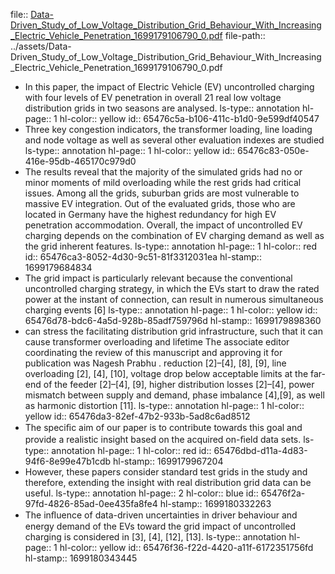 file:: [Data-Driven_Study_of_Low_Voltage_Distribution_Grid_Behaviour_With_Increasing_Electric_Vehicle_Penetration_1699179106790_0.pdf](../assets/Data-Driven_Study_of_Low_Voltage_Distribution_Grid_Behaviour_With_Increasing_Electric_Vehicle_Penetration_1699179106790_0.pdf)
file-path:: ../assets/Data-Driven_Study_of_Low_Voltage_Distribution_Grid_Behaviour_With_Increasing_Electric_Vehicle_Penetration_1699179106790_0.pdf

- In this paper, the impact of Electric Vehicle (EV) uncontrolled charging with four levels of EV penetration in overall 21 real low voltage distribution grids in two seasons are analysed.
  ls-type:: annotation
  hl-page:: 1
  hl-color:: yellow
  id:: 65476c5a-b106-411c-b1d0-9e599df40547
- Three key congestion indicators, the transformer loading, line loading and node voltage as well as several other evaluation indexes are studied
  ls-type:: annotation
  hl-page:: 1
  hl-color:: yellow
  id:: 65476c83-050e-416e-95db-465170c979d0
- The results reveal that the majority of the simulated grids had no or minor moments of mild overloading while the rest grids had critical issues. Among all the grids, suburban grids are most vulnerable to massive EV integration. Out of the evaluated grids, those who are located in Germany have the highest redundancy for high EV penetration accommodation. Overall, the impact of uncontrolled EV charging depends on the combination of EV charging demand as well as the grid inherent features.
  ls-type:: annotation
  hl-page:: 1
  hl-color:: red
  id:: 65476ca3-8052-4d30-9c51-81f3312031ea
  hl-stamp:: 1699179684834
- The grid impact is particularly relevant because the conventional uncontrolled charging strategy, in which the EVs start to draw the rated power at the instant of connection, can result in numerous simultaneous charging events [6]
  ls-type:: annotation
  hl-page:: 1
  hl-color:: yellow
  id:: 65476d78-bdc6-4a5d-928b-85adf759796d
  hl-stamp:: 1699179898360
- can stress the facilitating distribution grid infrastructure, such that it can cause transformer overloading and lifetime The associate editor coordinating the review of this manuscript and approving it for publication was Nagesh Prabhu . reduction [2]–[4], [8], [9], line overloading [2], [4], [10], voltage drop below acceptable limits at the far-end of the feeder [2]–[4], [9], higher distribution losses [2]–[4], power mismatch between supply and demand, phase imbalance [4],[9], as well as harmonic distortion [11].
  ls-type:: annotation
  hl-page:: 1
  hl-color:: yellow
  id:: 65476da3-82ef-47b2-933b-5ad8c6ad8512
- The speciﬁc aim of our paper is to contribute towards this goal and provide a realistic insight based on the acquired on-ﬁeld data sets.
  ls-type:: annotation
  hl-page:: 1
  hl-color:: red
  id:: 65476dbd-d11a-4d83-94f6-8e99e47b1cdb
  hl-stamp:: 1699179967204
- However, these papers consider standard test grids in the study and therefore, extending the insight with real distribution grid data can be useful.
  ls-type:: annotation
  hl-page:: 2
  hl-color:: blue
  id:: 65476f2a-97fd-4826-85ad-0ee435fa8fe4
  hl-stamp:: 1699180332263
- The inﬂuence of data-driven uncertainties in driver behaviour and energy demand of the EVs toward the grid impact of uncontrolled charging is considered in [3], [4], [12], [13].
  ls-type:: annotation
  hl-page:: 1
  hl-color:: yellow
  id:: 65476f36-f22d-4420-a11f-6172351756fd
  hl-stamp:: 1699180343445